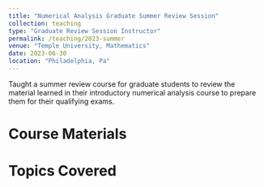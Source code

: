 ```yaml
---
title: "Numerical Analysis Graduate Summer Review Session"
collection: teaching
type: "Graduate Review Session Instructor"
permalink: /teaching/2023-summer
venue: "Temple University, Mathematics"
date: 2023-06-30
location: "Philadelphia, Pa"
---
```


Taught a summer review course for graduate students to review the material learned in their introductory numerical analysis course to prepare them for their qualifying exams. 

Course Materials
======



Topics Covered
======

